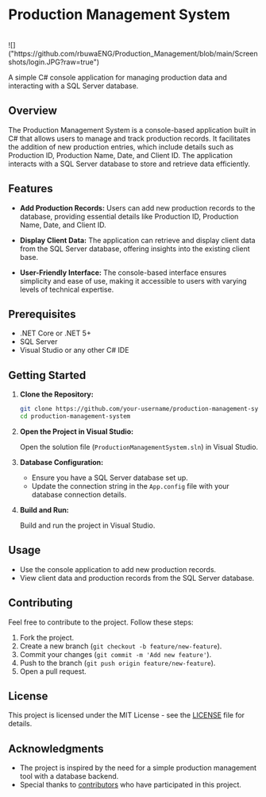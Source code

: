 # Production Management System
</br>
![]("https://github.com/rbuwaENG/Production_Management/blob/main/Screenshots/login.JPG?raw=true")

A simple C# console application for managing production data and interacting with a SQL Server database.

## Overview

The Production Management System is a console-based application built in C# that allows users to manage and track production records. It facilitates the addition of new production entries, which include details such as Production ID, Production Name, Date, and Client ID. The application interacts with a SQL Server database to store and retrieve data efficiently.

## Features

- **Add Production Records:** Users can add new production records to the database, providing essential details like Production ID, Production Name, Date, and Client ID.

- **Display Client Data:** The application can retrieve and display client data from the SQL Server database, offering insights into the existing client base.

- **User-Friendly Interface:** The console-based interface ensures simplicity and ease of use, making it accessible to users with varying levels of technical expertise.

## Prerequisites

- .NET Core or .NET 5+
- SQL Server
- Visual Studio or any other C# IDE

## Getting Started

1. **Clone the Repository:**

    ```bash
    git clone https://github.com/your-username/production-management-system.git
    cd production-management-system
    ```

2. **Open the Project in Visual Studio:**

    Open the solution file (`ProductionManagementSystem.sln`) in Visual Studio.

3. **Database Configuration:**

    - Ensure you have a SQL Server database set up.
    - Update the connection string in the `App.config` file with your database connection details.

4. **Build and Run:**

    Build and run the project in Visual Studio.

## Usage

- Use the console application to add new production records.
- View client data and production records from the SQL Server database.

## Contributing

Feel free to contribute to the project. Follow these steps:

1. Fork the project.
2. Create a new branch (`git checkout -b feature/new-feature`).
3. Commit your changes (`git commit -m 'Add new feature'`).
4. Push to the branch (`git push origin feature/new-feature`).
5. Open a pull request.

## License

This project is licensed under the MIT License - see the [LICENSE](LICENSE) file for details.

## Acknowledgments

- The project is inspired by the need for a simple production management tool with a database backend.
- Special thanks to [contributors](CONTRIBUTORS.md) who have participated in this project.
